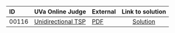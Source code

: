 | ID | UVa Online Judge | External | Link to solution |
|:---|:---|:---|:---:|
| 00116 | [Unidirectional TSP](https://onlinejudge.org/index.php?option=com_onlinejudge&Itemid=8&category=655&page=show_problem&problem=52) | [PDF](https://onlinejudge.org/external/1/116.pdf) | [Solution](https%3A//github.com/versenyi98/programming-contests/tree/master/UVa%20Online%20Judge/00116%2520-%2520Unidirectional%2520TSP)|
